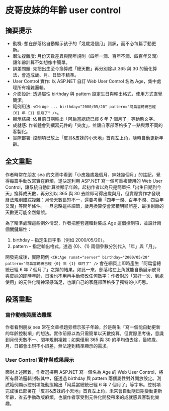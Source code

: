 # 皮哥皮妹的年齡 user control

## 摘要提示
- 動機: 想在部落格自動顯示孩子的「幾歲幾個月」資訊，而不必每篇手動更新。  
- 曆法複雜度: 月份天數差異與閏年規則（四年一潤、百年不潤、四百年又潤）讓年齡計算不如想像中簡單。  
- 誤差問題: 先把出生至今換算成「總天數」再分別除以 365 與 30 的簡化算法，會造成歲、月、日皆不精準。  
- User Control 實作: 以 ASP.NET 自訂 Web User Control 名為 Age，集中處理所有複雜邏輯。  
- 介面設計: 透過屬性 birthday 與 pattern 設定生日與輸出格式，使用方式直覺簡潔。  
- 範例用法: `<CH:Age ... birthday="2000/05/20" pattern="阿扁當總統已經 {0} 年 {1} 個月了" />`。  
- 顯示結果: 依目前日期輸出「阿扁當總統已經 6 年 7 個月了」等動態文字。  
- 成就感: 作者體會到撰寫元件的「爽度」，並讓自家部落格多了一點與眾不同的客製化。  
- 實際部署: 控制項已放上「皮哥&皮妹的小天地」首頁左上角，隨時自動更新年齡。  

## 全文重點
作者時常在朋友 sea 的文章中看到「小皮幾歲幾個月、妹妹幾個月」的註記，覺得每篇手動改寫實在麻煩，遂決定利用 ASP.NET 寫一個可重複使用的 Web User Control，讓系統自動計算並顯示年齡。起初作者以為只是簡單把「出生日期到今天」換算成天數，再分別以 365 與 30 去除即可得出歲與月，但實際實作才發現曆法規則錯綜複雜：月份天數長短不一，還要考量「四年一潤、百年不潤、四百年又潤」等閏年條件。一旦忽略這些細節，歲月換算便會累積明顯誤差，最後剩餘的天數更可能全然錯誤。  

為了精準處理這些例外情況，作者把整套邏輯封裝成 Age 這個控制項，並設計兩個關鍵屬性：  
1. birthday – 指定生日字串（例如 2000/05/20）。  
2. pattern – 指定輸出格式，透過 {0}、{1} 兩個參數分別代入「年」與「月」。  

開發完成後，實際範例 `<CH:Age runat="server" birthday="2000/05/20" pattern="阿扁當總統已經 {0} 年 {1} 個月了" />` 會在網頁上即時產生「阿扁當總統已經 6 年 7 個月了」之類的結果。如此一來，部落格左上角就能自動展示皮哥與皮妹的即時年齡，日後也不用再手動修改任何數字；作者對於「寫好一次、到處使用」的元件化精神深感滿足，也讓自己的家庭部落格多了獨特的小巧思。  

## 段落重點
### 寫作動機與曆法難題
作者看到朋友 sea 常在文章標題旁標示孩子年齡，於是萌生「寫一個能自動更新的年齡控制項」的想法。實作前原以為只需簡單以天數換算，但實際思考後，意識到月份天數不一、閏年規則複雜；如果僅用 365 與 30 的平均值去除，最終歲、月、日都會出現不小誤差，無法達到精準顯示的需求。

### User Control 實作與成果展示
面對上述困難，作者選擇用 ASP.NET 寫一個名為 Age 的 Web User Control，將所有曆法邏輯封裝其中，僅透過 birthday 與 pattern 兩個屬性對外開放設定。測試範例顯示控制項能動態輸出「阿扁當總統已經 6 年 7 個月了」等字串。控制項完成後已部署在「皮哥&皮妹的小天地」首頁左上角，未來會自動隨日期變動更新年齡，省去手動改版麻煩，也讓作者享受到元件化開發帶來的成就感與客製化樂趣。